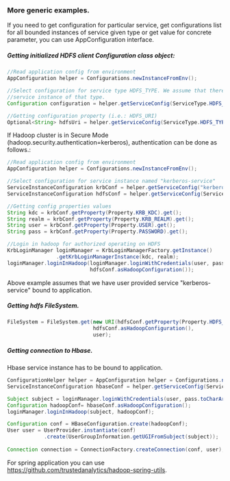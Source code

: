 ### More generic examples.
If you need to get configuration for particular service, get configurations list for 
all bounded instances of service given type or get value for concrete parameter,
you can use AppConfiguration interface. 
##### Getting initialized HDFS client Configuration class object:

```java
//Read application config from environment
AppConfiguration helper = Configurations.newInstanceFromEnv();

//Select configuration for service type HDFS_TYPE. We assume that there is only one 
//service instance of that type. 
Configuration configuration = helper.getServiceConfig(ServiceType.HDFS_TYPE).asHadoopConfiguration();

//Getting configuration property (i.e.: HDFS_URI)
Optional<String> hdfsUri = helper.getServiceConfig(ServiceType.HDFS_TYPE).getProperty(Property.HDFS_URI);
```

If Hadoop cluster is in Secure Mode (hadoop.security.authentication=kerberos), 
authentication can be done as follows.:

```java
//Read application config from environment
AppConfiguration helper = Configurations.newInstanceFromEnv();

//Select configuration for service instance named "kerberos-service"
ServiceInstanceConfiguration krbConf = helper.getServiceConfig("kerberos-service");
ServiceInstanceConfiguration hdfsConf = helper.getServiceConfig(ServiceType.HDFS_TYPE);

//Getting config properties values 
String kdc = krbConf.getProperty(Property.KRB_KDC).get();
String realm = krbConf.getProperty(Property.KRB_REALM).get();
String user = krbConf.getProperty(Property.USER).get();
String pass = krbConf.getProperty(Property.PASSWORD).get();

//Login in hadoop for authorized operating on HDFS
KrbLoginManager loginManager = KrbLoginManagerFactory.getInstance()
                .getKrbLoginManagerInstance(kdc, realm);
loginManager.loginInHadoop(loginManager.loginWithCredentials(user, pass.toCharArray()), 
                           hdfsConf.asHadoopConfiguration());
```
Above example assumes that we have user provided service "kerberos-service" bound to application.

##### Getting hdfs FileSystem.
```java
FileSystem = FileSystem.get(new URI(hdfsConf.getProperty(Property.HDFS_URI).get()),
                            hdfsConf.asHadoopConfiguration(),
                            user);
```

##### Getting connection to Hbase.
Hbase service instance has to be bound to application.

```java
ConfigurationHelper helper = AppConfiguration helper = Configurations.newInstanceFromEnv();
ServiceInstanceConfiguration hbaseConf = helper.getServiceConfig(ServiceType.HBASE_TYPE);

Subject subject = loginManager.loginWithCredentials(user, pass.toCharArray());
Configuration hadoopConf= hbaseConf.asHadoopConfiguration();
loginManager.loginInHadoop(subject, hadoopConf);

Configuration conf = HBaseConfiguration.create(hadoopConf);
User user = UserProvider.instantiate(conf)
            .create(UserGroupInformation.getUGIFromSubject(subject));
            
Connection connection = ConnectionFactory.createConnection(conf, user);
```
For spring application you can use https://github.com/trustedanalytics/hadoop-spring-utils.